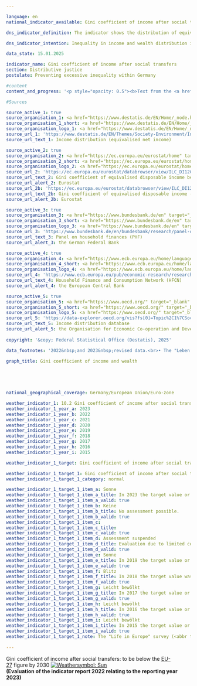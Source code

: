 ```yaml
---

language: en        
national_indicator_available: Gini coefficient of income after social transfers        

dns_indicator_definition: The indicator shows the distribution of equivalised disposable income per person using Gini coefficients.        

dns_indicator_intention: Inequality in income and wealth distribution is a generally accepted component of a dynamic market economy. However, the income and wealth gap must remain moderate and social inclusion be guaranteed for all. The goal is to keep the Gini coefficient of equivalised disposable income below the <abbr title="European Union" tabindex="0">EU</abbr> average until 2030&nbsp;by means of suitable framework conditions as well as a targeted re-distribution of income through taxes and social benefits.        

data_state: 15.01.2025        

indicator_name: Gini coefficient of income after social transfers        
section: Distributive justice        
postulate: Preventing excessive inequality within Germany        

#content         
content_and_progress: '<p style="opacity: 0.5"><b>Text from the <a href="https://dns-indikatoren.de/assets/Publikationen/Indikatorenberichte/2022.pdf">Indicator Report 2022&nbsp;</a></b><br><br>The Gini coefficient is a statistical measure of income inequality. It has a value between 0&nbsp;and 1. The value 0&nbsp;means that every person has exactly the same income whereas the value 1&nbsp;indicates that only one person receives all the income, thereby representing a situation of maximum income inequality. Hence, the smaller the Gini-coefficient, the more evenly is the income distributed.<br><br>The equivalised income is a value derived from the total income of a household and the number and age of the people living from this income. With the help of an equivalence scale, the incomes are weighted according to household size and composition, as the shared use of living space and household appliances results in savings (Economies of Scale). With the equivalised income then allocated equally to each household member, it becomes possible to compare people’s incomes independently of age or household size. A household’s equivalised disposable income is the income, including social transfers, which remains after taxes and other deductions, and is therefore the income available for spending and saving. A distinction must be made between this measure and equivalised income before social transfers, which looks at disposable income without any possible welfare payments, such as unemployment benefit or housing assistance, or market income, which is calculated before taxes, social contributions and social benefits. In none of these ways of looking at income is a differentiation made between the sources of income, <abbr title="that is to say (id est)" tabindex="0">i.e.</abbr> whether it takes the form of wages, rental income or capital gains.<br><br>The data used to calculate equivalised income come from the annual harmonised European statistics on income and living conditions (<abbr title="European Union" tabindex="0">EU</abbr> SILC) and are incorporated with extensive methodological changes into the microcensus due to increasing requirements on data with respect to actuality and provision of more detailed regional results in survey year 2020. Thus, the results from 2020&nbsp;on are not comparable with previous years. Since <abbr title="EU-Statistics on Income and Living Conditions" tabindex="0">EU-SILC</abbr> is not yet drawn upon to calculate a Gini coefficient for market income, data from the German Socio-Economic Panel (<abbr title="Socio-Economic Panel" tabindex="0">SOEP</abbr>) of the German Institute for Economic Research are used for this purpose. The fact that households with high income and extensive assets are under-represented in voluntary sample surveys is methodologically compensated for.<br><br>As in previous years, the Gini coefficient of the equivalised disposable income for Germany (2021: 0.309) almost equals that for the European Union (2021: 0.301). Thus, there are no significant differences in income distribution between Germany and Europe. In 2021, the Gini-coefficient of equivalised disposable income was above the respective value of the <abbr title="European Union" tabindex="0">EU</abbr>, such that the target of the Federal Government was missed. Furthermore, the Gini coefficient of the equivalised disposable income is well below the Gini coefficient of the equivalised disposable income before social benefits without pensions (0.309&nbsp;as compared with 0.376). As expected, the Gini coefficient of market income was even higher at 0.497&nbsp;(2019). In Germany, social benefits, social insurance and taxes thus contribute considerably to reducing inequalities in disposable income.<br><br>The wealth distribution figures for Germany are taken from the Household Finance and Consumption Survey (HFCS) conducted on an irregular basis by the European Central Bank and show a clear uneven distribution. Turning to the corresponding Gini coefficient (2017: 0.739), wealth in Germany is much less evenly distributed than income. The gap to the respective European value (Eurozone 2017: 0.695) is substantial and the European value is lower than the value for Germany. However, the impression of there being a disproportionately high wealth inequality is qualified by several factors not covered by the Gini coefficient. For instance, the evaluation of wealth does not take into account future pension entitlements. In addition, due to the stricter protectionof tenants’ rights, people in Germany are more likely to rent than own their homes, compared to other European countries.</p>'                

#Sources        

source_active_1: true
source_organisation_1: <a href="https://www.destatis.de/EN/Home/_node.html" target="_blank">Federal Statistical Office</a>
source_organisation_1_short: <a href="https://www.destatis.de/EN/Home/_node.html" target="_blank">Federal Statistical Office</a>
source_organisation_logo_1: <a href="https://www.destatis.de/EN/Home/_node.html" target="_blank"><img src="https://dns-indikatoren.de/public/OrgImgEn/destatis.png" alt="Federal Statistical Office" title=" Click here to visit the homepage of the organizationFederal Statistical Office" style="height:60px; width:148px; border:transparent"/></a>
source_url_1: 'https://www.destatis.de/EN/Themes/Society-Environment/Income-Consumption-Living-Conditions/Living-Conditions-Risk-Poverty/Tables/income-distribution-mz-silc.html'
source_url_text_1: Income distribution (equivalised net income)

source_active_2: true
source_organisation_2: <a href="https://ec.europa.eu/eurostat/home" target="_blank" onclick="return confirm_alert('Eurostat', 'En')">Eurostat</a>
source_organisation_2_short: <a href="https://ec.europa.eu/eurostat/home" target="_blank" onclick="return confirm_alert('Eurostat', 'En')">Eurostat</a>
source_organisation_logo_2: <a href="https://ec.europa.eu/eurostat/home" target="_blank" onclick="return confirm_alert('Eurostat', 'En')"><img src="https://dns-indikatoren.de/public/OrgImgEn/eurostat.png" alt="Eurostat" title=" Click here to visit the homepage of the organizationEurostat" style="height:60px; width:148px; border:transparent"/></a>
source_url_2: 'https://ec.europa.eu/eurostat/databrowser/view/ILC_DI12C/default/table?lang=en&category=livcon.ilc.ilc_ie.ilc_iei'
source_url_text_2: Gini coefficient of equivalised disposable income before social transfers - <abbr title="European Statistical Office" tabindex="0">Eurostat</abbr> table  [ilc_di12c ]
source_url_alert_2: Eurostat
source_url_2b: 'https://ec.europa.eu/eurostat/databrowser/view/ILC_DI12/default/table?lang=en&category=livcon.ilc.ilc_ie.ilc_iei'
source_url_text_2b: Gini coefficient of equivalised disposable income - <abbr title="European Statistical Office" tabindex="0">Eurostat</abbr> table  [ilc_di12c]
source_url_alert_2b: Eurostat

source_active_3: true
source_organisation_3: <a href="https://www.bundesbank.de/en" target="_blank" onclick="return confirm_alert('the German Federal Bank', 'En')">German Federal Bank</a>
source_organisation_3_short: <a href="https://www.bundesbank.de/en" target="_blank" onclick="return confirm_alert('the German Federal Bank', 'En')">German Federal Bank</a>
source_organisation_logo_3: <a href="https://www.bundesbank.de/en" target="_blank" onclick="return confirm_alert('the German Federal Bank', 'En')"><img src="https://dns-indikatoren.de/public/OrgImgEn/bundesbank.png" alt="German Federal Bank" title=" Click here to visit the homepage of the organizationGerman Federal Bank" style="height:60px; width:148px; border:transparent"/></a>
source_url_3: 'https://www.bundesbank.de/en/bundesbank/research/panel-on-household-finances'
source_url_text_3: Panel on household finances (PHF)
source_url_alert_3: the German Federal Bank

source_active_4: true
source_organisation_4: <a href="https://www.ecb.europa.eu/home/languagepolicy/html/index.en.html" target="_blank" onclick="return confirm_alert('the European Central Bank', 'En')">European Central Bank</a>
source_organisation_4_short: <a href="https://www.ecb.europa.eu/home/languagepolicy/html/index.en.html" target="_blank" onclick="return confirm_alert('the European Central Bank', 'En')">European Central Bank</a>
source_organisation_logo_4: <a href="https://www.ecb.europa.eu/home/languagepolicy/html/index.en.html" target="_blank" onclick="return confirm_alert('the European Central Bank', 'En')"><img src="https://dns-indikatoren.de/public/OrgImgEn/ezb.png" alt="European Central Bank" title=" Click here to visit the homepage of the organizationEuropean Central Bank" style="height:60px; width:148px; border:transparent"/></a>
source_url_4: 'https://www.ecb.europa.eu/pub/economic-research/research-networks/html/researcher_hfcn.en.html'
source_url_text_4: Household Finance and Consumption Network (HFCN)
source_url_alert_4: the European Central Bank

source_active_5: true
source_organisation_5: <a href="https://www.oecd.org/" target="_blank" onclick="return confirm_alert('the Organisation for Economic Co-operation and Development', 'En')">Organisation for Economic Co-operation and Development</a>
source_organisation_5_short: <a href="https://www.oecd.org/" target="_blank" onclick="return confirm_alert('the Organisation for Economic Co-operation and Development', 'En')">Organisation for Economic Co-operation and Development</a>
source_organisation_logo_5: <a href="https://www.oecd.org/" target="_blank" onclick="return confirm_alert('the Organisation for Economic Co-operation and Development', 'En')"><img src="https://dns-indikatoren.de/public/OrgImgEn/oecd.png" alt="Organisation for Economic Co-operation and Development" title=" Click here to visit the homepage of the organizationOrganisation for Economic Co-operation and Development" style="height:60px; width:148px; border:transparent"/></a>
source_url_5: 'https://data-explorer.oecd.org/vis?fs[0]=Topic%2C1%7CSociety%23SOC%23%7CInequality%23SOC_INE%23&pg=0&fc=Topic&bp=true&snb=2&lc=en&df[ds]=dsDisseminateFinalDMZ&df[id]=DSD_WISE_IDD%40DF_IDD&df[ag]=OECD.WISE.INE&df[vs]=1.0&pd=2008%2C&dq=DEU.A.INC_MRKT_GINI..._T..D_CUR.&to[TIME_PERIOD]=false&ly[rw]=METHODOLOGY%2CUNIT_MEASURE&ly[cl]=TIME_PERIOD&vw=tb'
source_url_text_5: Income distribution database
source_url_alert_5: the Organisation for Economic Co-operation and Development
        
copyright: '&copy; Federal Statistical Office (Destatis), 2025'        

data_footnotes: '2022&nbsp;and 2023&nbsp;revised data.<br>• The "Leben in Europa" survey (German name of the European Union Statistics on Income and Living Conditions - <abbr title="EU-Statistics on Income and Living Conditions" tabindex="0">EU-SILC</abbr>), which was conducted separately in the past, was integrated as a subsample into the microcensus in 2020. Comparing the data of reference year 2020&nbsp;with those of previous years is not possible (break in the time series) as the voluntary survey was changed over to a partly compulsory survey and the composition of the sample was changed.<br>• Gini coefficient of equivalised disposable income before social transfers: Pensions not included in social benefits.<br>• Gini coefficient of equivalised disposable income:<br>&nbsp;&nbsp;- For EU: 2019&nbsp;data estimated by <abbr title="European Statistical Office" tabindex="0">Eurostat</abbr>.<br>&nbsp;&nbsp;- From 2020: <abbr title="European Union consisting of 27&nbsp;member states (without United Kingdom)" tabindex="0">EU-27</abbr>&nbsp;(without <abbr title="United Kingdom" tabindex="0">UK</abbr>).'        

graph_title: Gini coefficient of income and wealth        

        

                

national_geographical_coverage: Germany/European Union/Euro-zone        

weather_indicator_1: 10.2 Gini coefficient of income after social transfers
weather_indicator_1_year_a: 2023
weather_indicator_1_year_b: 2022
weather_indicator_1_year_c: 2021
weather_indicator_1_year_d: 2020
weather_indicator_1_year_e: 2019
weather_indicator_1_year_f: 2018
weather_indicator_1_year_g: 2017
weather_indicator_1_year_h: 2016
weather_indicator_1_year_i: 2015

weather_indicator_1_target: Gini coefficient of income after social transfers to be below the <abbr title="European Union consisting of 27&nbsp;member states (without United Kingdom)" tabindex="0">EU-27</abbr>&nbsp;figure by 2030

weather_indicator_1_target_1: Gini coefficient of income after social transfers to be below the <abbr title="European Union consisting of 27&nbsp;member states (without United Kingdom)" tabindex="0">EU-27</abbr>&nbsp;figure by 2030
weather_indicator_1_target_1_category: normal

weather_indicator_1_target_1_item_a: Sonne
weather_indicator_1_target_1_item_a_title: In 2023 the target value or a better value was achieved and the average change did not point in the direction of deterioration.
weather_indicator_1_target_1_item_a_valid: true
weather_indicator_1_target_1_item_b: Keine
weather_indicator_1_target_1_item_b_title: No assessment possible.
weather_indicator_1_target_1_item_b_valid: true
weather_indicator_1_target_1_item_c: 
weather_indicator_1_target_1_item_c_title: 
weather_indicator_1_target_1_item_c_valid: true
weather_indicator_1_target_1_item_d: Assessment suspended
weather_indicator_1_target_1_item_d_title: Evaluation due to limited comparability not possible.
weather_indicator_1_target_1_item_d_valid: true
weather_indicator_1_target_1_item_e: Sonne
weather_indicator_1_target_1_item_e_title: In 2019 the target value or a better value was achieved and the average change did not point in the direction of deterioration.
weather_indicator_1_target_1_item_e_valid: true
weather_indicator_1_target_1_item_f: Blitz
weather_indicator_1_target_1_item_f_title: In 2018 the target value was missed and the indicator had not moved towards the target on average over the previous changes.
weather_indicator_1_target_1_item_f_valid: true
weather_indicator_1_target_1_item_g: Leicht bewölkt
weather_indicator_1_target_1_item_g_title: In 2017 the target value or a better value was achieved, but the average change pointed in the direction of deterioration.
weather_indicator_1_target_1_item_g_valid: true
weather_indicator_1_target_1_item_h: Leicht bewölkt
weather_indicator_1_target_1_item_h_title: In 2016 the target value or a better value was achieved, but the average change pointed in the direction of deterioration.
weather_indicator_1_target_1_item_h_valid: true
weather_indicator_1_target_1_item_i: Leicht bewölkt
weather_indicator_1_target_1_item_i_title: In 2015 the target value or a better value was achieved, but the average change pointed in the direction of deterioration.
weather_indicator_1_target_1_item_i_valid: true
weather_indicator_1_target_1_note: The "Life in Europe" survey (<abbr title="EU-Statistics on Income and Living Conditions" tabindex="0">EU-SILC</abbr>), which was previously conducted separately, was integrated into the microcensus as a sub-sample in 2020. Due to the change from a voluntary survey to a survey requiring information in part, combined with a new sample composition, it is not possible to compare the data of the survey year 2020&nbsp;with previous years to evaluate the development of the indicators in these years (break in time series).        
        
---
```



<div>
  <div class="my-header">
    <label class="default">Gini coefficient of income after social transfers: to be below the <abbr title="European Union consisting of 27&nbsp;member states (without United Kingdom)" tabindex="0">EU-27</abbr>&nbsp;figure by 2030
      <a href="https://dns-indikatoren.de/en/status"><img src="https://sdg-indikatoren.de/public/Wettersymbole/Sonne.png" title="In 2023 the target value or a better value was achieved and the average change did not point in the direction of deterioration." alt="Weathersymbol: Sun"/>
      </a>
    </label>
  </div>
</div>
<div class="my-header-note">
  <label class="default"><b>(Evaluation of the indicator report 2022 relating to the reporting year 2023)
  </b></label>
</div>